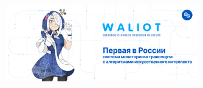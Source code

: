 <p align="center">
    <img src="https://github.com/waliot/.github/blob/main/profile/banner_v2.png">
</p>
